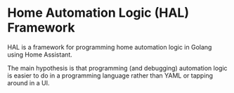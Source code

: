 # Home Automation Logic (HAL) Framework

HAL is a framework for programming home automation logic in Golang using Home
Assistant.

The main hypothesis is that programming (and debugging) automation logic is
easier to do in a programming language rather than YAML or tapping around in a
UI.

